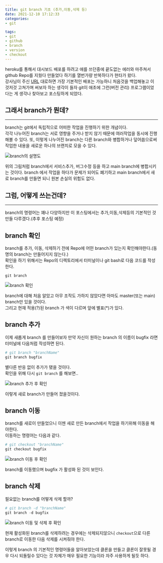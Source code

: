 ```yaml
---
title: git branch 기초 (추가,이동,삭제 등)  
date: 2021-12-10 17:12:33  
categories: 
- git  

tags:
- git
- github
- branch
- version
- checkout
---
```


heroku를 통해서 대시보드 배포를 하려고 애를 쓰던중에 끝도없는 에러와 마주쳐서 github Repo를 지웠다 만들었다 하기를 열번가량 반복하다가 현타가 왔다.  
강사님이 주신 [URL](https://torch-law-f0b.notion.site/Heroku-Dash-Windows-10-b3a5d5e6ecea4ff5a896f18b24c080ab) 대로하면 가장 기본적인 배포는 가능하니 처음것을 백업해놓고 이것저것 고쳐가며 써보자 하는 생각이 들자 git이 애초에 그런(버전 관리) 프로그램이었다는 게 생각나 찾아보고 포스팅하게 되었다.

## 그래서 branch가 뭔데?
___
branch는 git에서 독립적으로 어떠한 작업을 진행하기 위한 개념이다.  
각각 나누어진 branch는 서로 영향을 주거나 받지 않기 때문에 여러작업을 동시에 진행해볼 수 있다.
또, 이렇게 나누어진 branch는 다른 branch와 병합하거나 덮어씀으로써 작업한 내용을 새로운 하나의 브랜치로 모을 수 있다.


![branch의 설명도](/images/git-branch/git-branch-info.png)

위의 그림처럼 branch에서 서비스추가, 버그수정 등을 하고 main branch에 병합시키는 것이다.
branch 에서 작업을 하다가 문제가 되어도 폐기하고 main branch에서 새로 branch를 만들면 되니 원본 손실의 위험도 없다.

## 그럼, 어떻게 쓰는건데?
___
branch의 명령어는 꽤나 다양하지만 이 포스팅에서는 추가,이동,삭제등의 기본적인 것만들 다루겠다.(추후 포스팅 예정)  

## branch 확인

branch를 추가, 이동, 삭제하기 전에 Repo에 어떤 branch가 있는지 확인해야한다.(동명의 branch는 만들어지지 않는다.)  
확인을 하기 위해서는 Repo의 디렉토리에서 터미널이나 git bash로 다음 코드를 작성한다.  
``` 
git branch 
```

![branch 확인](/images/git-branch/git-branch-1.png)

branch에 대해 처음 알았고 아무 조작도 가하지 않았다면 아마도 master(또는 main) branch만 있을 것이다.  
그리고 현재 적용(?)된 branch 가 색이 다르며 앞에 별표(*)가 있다.

## branch 추가

이제 새롭게 branch 를 만들어보자 만약 자신이 원하는 branch 의 이름이 bugfix 라면 터미널에 다음처럼 작성하면 된다.  
```python
# git branch "branchName"
git branch bugfix
```
별다른 반응 없이 추가가 됐을 것이다.  
확인을 위해 다시 `git branch` 를 해보면..  

![branch 추가 후 확인](/images/git-branch/git-branch-2.png)

이렇게 새로 branch가 만들어 졌을것이다.  

## branch 이동
branch를 새로이 만들었으니 이젠 새로 만든 branch에서 작업을 하기위해 이동을 해야한다.  
이동하는 명령어는 다음과 같다.  
```python
# git checkout "branchName"
git checkout bugfix
```

![branch 이동 후 확인](/images/git-branch/git-branch-3.png)

branch를 이동했으며 bugfix 가 활성화 된 것이 보인다.

## branch 삭제

필요없는 branch를 어떻게 삭제 할까?  
```python
# git branch -d "branchName"
git branch -d bugfix
```

![branch 이동 및 삭제 후 확인](/images/git-branch/git-branch-4.png)

현재 활성화된 branch를 삭제하려는 경우에는 삭제되지않으니 `checkout`으로 다른 branch로 이동한 다음 삭제를 시켜줘야 한다.

이렇게 branch 의 기본적인 명령어들을 알아보았는데 클론을 만들고 클론이 잘못될 경우 다시 되돌릴수 있다는 것 자체가 매우 필요한 기능이라 자주 사용하게 될듯 하다.  

